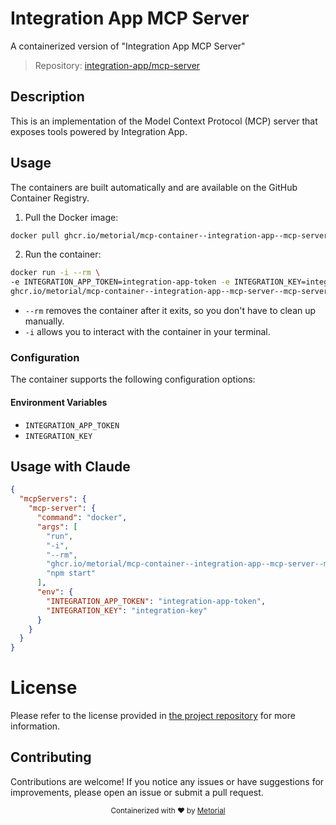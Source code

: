 
# Integration App MCP Server

A containerized version of "Integration App MCP Server"

> Repository: [integration-app/mcp-server](https://github.com/integration-app/mcp-server)

## Description

This is an implementation of the Model Context Protocol (MCP) server that exposes tools powered by Integration App.


## Usage

The containers are built automatically and are available on the GitHub Container Registry.

1. Pull the Docker image:

```bash
docker pull ghcr.io/metorial/mcp-container--integration-app--mcp-server--mcp-server
```

2. Run the container:

```bash
docker run -i --rm \ 
-e INTEGRATION_APP_TOKEN=integration-app-token -e INTEGRATION_KEY=integration-key \
ghcr.io/metorial/mcp-container--integration-app--mcp-server--mcp-server  "npm start"
```

- `--rm` removes the container after it exits, so you don't have to clean up manually.
- `-i` allows you to interact with the container in your terminal.



### Configuration

The container supports the following configuration options:




#### Environment Variables

- `INTEGRATION_APP_TOKEN`
- `INTEGRATION_KEY`




## Usage with Claude

```json
{
  "mcpServers": {
    "mcp-server": {
      "command": "docker",
      "args": [
        "run",
        "-i",
        "--rm",
        "ghcr.io/metorial/mcp-container--integration-app--mcp-server--mcp-server",
        "npm start"
      ],
      "env": {
        "INTEGRATION_APP_TOKEN": "integration-app-token",
        "INTEGRATION_KEY": "integration-key"
      }
    }
  }
}
```

# License

Please refer to the license provided in [the project repository](https://github.com/integration-app/mcp-server) for more information.

## Contributing

Contributions are welcome! If you notice any issues or have suggestions for improvements, please open an issue or submit a pull request.

<div align="center">
  <sub>Containerized with ❤️ by <a href="https://metorial.com">Metorial</a></sub>
</div>
  